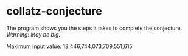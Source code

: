 # collatz-conjecture
The program shows you the steps it takes to complete the conjecture.
*Warning: May be big.*

Maximum input value: 18,446,744,073,709,551,615